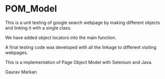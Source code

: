 # POM_Model

This is a unit testing of google search webpage by making different objects and linking it with a single class. 

We have added object locators into the main function. 

A final testing code was developed with all the linkage to different visiting webpages. 

This is a implementation of Page Object Model with Selenium and Java. 

Gaurav Markan
